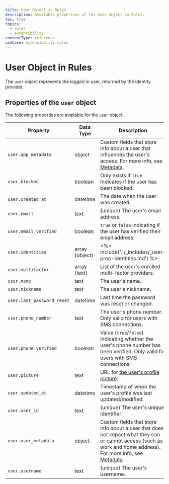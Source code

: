 ```yaml
---
title: User Object in Rules
description: Available properties of the user object in Rules.
toc: true
topics:
  - rules
  - extensibility
contentType: reference
useCase: extensibility-rules
---
```


# User Object in Rules

The `user` object represents the logged in user, returned by the identity provider.

## Properties of the `user` object

The following properties are available for the `user` object.

| Property | Data Type        | Description |
|----------|------------------|-------------|
| `user.app_metadata` | object | Custom fields that store info about a user that influences the user's access. For more info, see [Metadata](/metadata). |
| `user.blocked` | boolean | Only exists if `true`. Indicates if the user has been blocked. |
| `user.created_at` | datetime | The date when the user was created.
| `user.email` | text | (unique) The user's email address. |
| `user.email_verified` | boolean | `true` or `false` indicating if the user has verified their email address. |
| `user.identities` | array (object) |  <%= include('../_includes/_user-prop-identities.md') %> |
| `user.multifactor` | array (text) | List of the user's enrolled multi-factor providers. |
| `user.name` | text | The user's name. |
| `user.nickname` | text | The user's nickname. |
| `user.last_password_reset` | datetime | Last time the password was reset or changed. |
| `user.phone_number` | text  | The user's phone number. Only valid for users with SMS connections. |
| `user.phone_verified` | boolean | Value (`true`/`false`) indicating whether the user's phone number has been verified. Only valid for users with SMS connections. |
| `user.picture` | text | URL for [the user's profile picture](/user-profile/user-picture). |
| `user.updated_at` | datetime | Timestamp of when the user's profile was last updated/modified. |
| `user.user_id` | text | (unique) The user's unique identifier. |
| `user.user_metadata` | object | Custom fields that store info about a user that does not impact what they can or cannot access (such as work and home address). For more info, see [Metadata](/metadata). |
| `user.username` | text | (unique) The user's username. |
